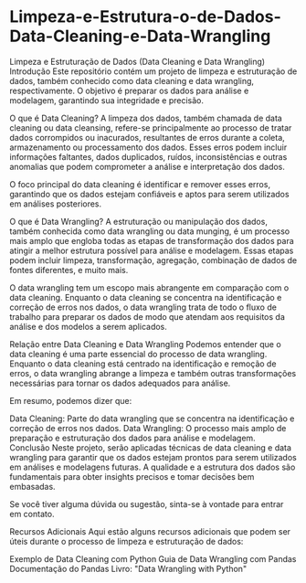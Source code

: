 # Limpeza-e-Estrutura-o-de-Dados-Data-Cleaning-e-Data-Wrangling

Limpeza e Estruturação de Dados (Data Cleaning e Data Wrangling)
Introdução
Este repositório contém um projeto de limpeza e estruturação de dados, também conhecido como data cleaning e data wrangling, respectivamente. O objetivo é preparar os dados para análise e modelagem, garantindo sua integridade e precisão.

O que é Data Cleaning?
A limpeza dos dados, também chamada de data cleaning ou data cleansing, refere-se principalmente ao processo de tratar dados corrompidos ou inacurados, resultantes de erros durante a coleta, armazenamento ou processamento dos dados. Esses erros podem incluir informações faltantes, dados duplicados, ruídos, inconsistências e outras anomalias que podem comprometer a análise e interpretação dos dados.

O foco principal do data cleaning é identificar e remover esses erros, garantindo que os dados estejam confiáveis e aptos para serem utilizados em análises posteriores.

O que é Data Wrangling?
A estruturação ou manipulação dos dados, também conhecida como data wrangling ou data munging, é um processo mais amplo que engloba todas as etapas de transformação dos dados para atingir a melhor estrutura possível para análise e modelagem. Essas etapas podem incluir limpeza, transformação, agregação, combinação de dados de fontes diferentes, e muito mais.

O data wrangling tem um escopo mais abrangente em comparação com o data cleaning. Enquanto o data cleaning se concentra na identificação e correção de erros nos dados, o data wrangling trata de todo o fluxo de trabalho para preparar os dados de modo que atendam aos requisitos da análise e dos modelos a serem aplicados.

Relação entre Data Cleaning e Data Wrangling
Podemos entender que o data cleaning é uma parte essencial do processo de data wrangling. Enquanto o data cleaning está centrado na identificação e remoção de erros, o data wrangling abrange a limpeza e também outras transformações necessárias para tornar os dados adequados para análise.

Em resumo, podemos dizer que:

Data Cleaning: Parte do data wrangling que se concentra na identificação e correção de erros nos dados.
Data Wrangling: O processo mais amplo de preparação e estruturação dos dados para análise e modelagem.
Conclusão
Neste projeto, serão aplicadas técnicas de data cleaning e data wrangling para garantir que os dados estejam prontos para serem utilizados em análises e modelagens futuras. A qualidade e a estrutura dos dados são fundamentais para obter insights precisos e tomar decisões bem embasadas.

Se você tiver alguma dúvida ou sugestão, sinta-se à vontade para entrar em contato.

Recursos Adicionais
Aqui estão alguns recursos adicionais que podem ser úteis durante o processo de limpeza e estruturação de dados:

Exemplo de Data Cleaning com Python
Guia de Data Wrangling com Pandas
Documentação do Pandas
Livro: "Data Wrangling with Python"
